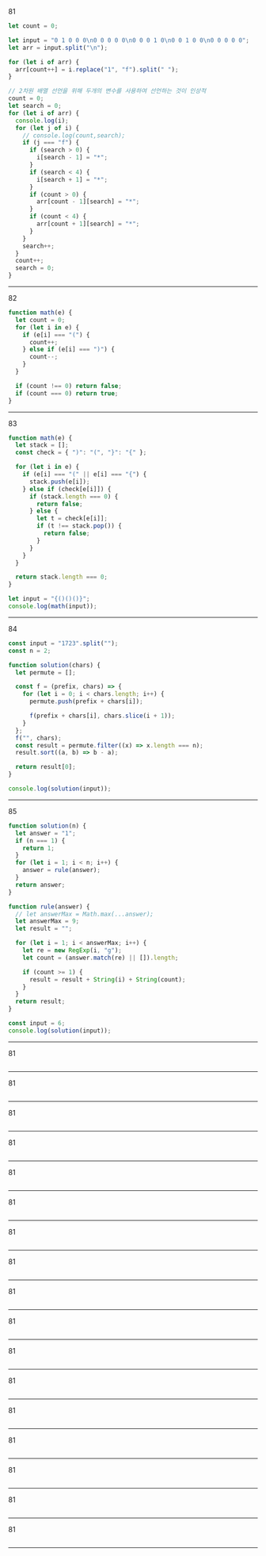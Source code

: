 81

```js
let count = 0;

let input = "0 1 0 0 0\n0 0 0 0 0\n0 0 0 1 0\n0 0 1 0 0\n0 0 0 0 0";
let arr = input.split("\n");

for (let i of arr) {
  arr[count++] = i.replace("1", "f").split(" ");
}

// 2차원 배열 선언을 위해 두개의 변수를 사용하여 선언하는 것이 인상적
count = 0;
let search = 0;
for (let i of arr) {
  console.log(i);
  for (let j of i) {
    // console.log(count,search);
    if (j === "f") {
      if (search > 0) {
        i[search - 1] = "*";
      }
      if (search < 4) {
        i[search + 1] = "*";
      }
      if (count > 0) {
        arr[count - 1][search] = "*";
      }
      if (count < 4) {
        arr[count + 1][search] = "*";
      }
    }
    search++;
  }
  count++;
  search = 0;
}
```

<hr>

82

```js
function math(e) {
  let count = 0;
  for (let i in e) {
    if (e[i] === "(") {
      count++;
    } else if (e[i] === ")") {
      count--;
    }
  }

  if (count !== 0) return false;
  if (count === 0) return true;
}
```

<hr>

83

```js
function math(e) {
  let stack = [];
  const check = { ")": "(", "}": "{" };

  for (let i in e) {
    if (e[i] === "(" || e[i] === "{") {
      stack.push(e[i]);
    } else if (check[e[i]]) {
      if (stack.length === 0) {
        return false;
      } else {
        let t = check[e[i]];
        if (t !== stack.pop()) {
          return false;
        }
      }
    }
  }

  return stack.length === 0;
}

let input = "{()()()}";
console.log(math(input));
```

<hr>

84

```js
const input = "1723".split("");
const n = 2;

function solution(chars) {
  let permute = [];

  const f = (prefix, chars) => {
    for (let i = 0; i < chars.length; i++) {
      permute.push(prefix + chars[i]);

      f(prefix + chars[i], chars.slice(i + 1));
    }
  };
  f("", chars);
  const result = permute.filter((x) => x.length === n);
  result.sort((a, b) => b - a);

  return result[0];
}

console.log(solution(input));
```

<hr>

85

```js
function solution(n) {
  let answer = "1";
  if (n === 1) {
    return 1;
  }
  for (let i = 1; i < n; i++) {
    answer = rule(answer);
  }
  return answer;
}

function rule(answer) {
  // let answerMax = Math.max(...answer);
  let answerMax = 9;
  let result = "";

  for (let i = 1; i < answerMax; i++) {
    let re = new RegExp(i, "g");
    let count = (answer.match(re) || []).length;

    if (count >= 1) {
      result = result + String(i) + String(count);
    }
  }
  return result;
}

const input = 6;
console.log(solution(input));
```

<hr>

81

```js
```

<hr>

81

```js
```

<hr>

81

```js
```

<hr>

81

```js
```

<hr>

81

```js
```

<hr>

81

```js
```

<hr>

81

```js
```

<hr>

81

```js
```

<hr>

81

```js
```

<hr>

81

```js
```

<hr>

81

```js
```

<hr>

81

```js
```

<hr>

81

```js
```

<hr>

81

```js
```

<hr>

81

```js
```

<hr>

81

```js
```

<hr>

81

```js
```

<hr>
